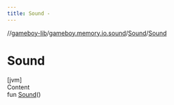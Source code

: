 ```yaml
---
title: Sound -
---
```

//[gameboy-lib](../../index.md)/[gameboy.memory.io.sound](../index.md)/[Sound](index.md)/[Sound](-sound.md)



# Sound  
[jvm]  
Content  
fun [Sound](-sound.md)()  



